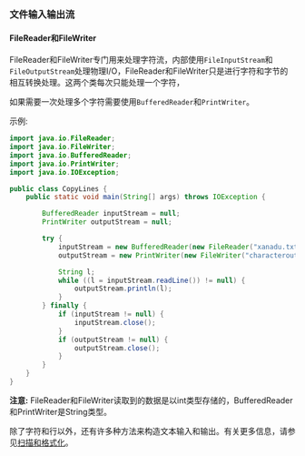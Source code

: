 ### 文件输入输出流

#### FileReader和FileWriter

FileReader和FileWriter专门用来处理字符流，内部使用`FileInputStream`和`FileOutputStream`处理物理I/O，FileReader和FileWriter只是进行字符和字节的相互转换处理。这两个类每次只能处理一个字符，

如果需要一次处理多个字符需要使用`BufferedReader`和`PrintWriter`。

示例:

```java
import java.io.FileReader;
import java.io.FileWriter;
import java.io.BufferedReader;
import java.io.PrintWriter;
import java.io.IOException;

public class CopyLines {
    public static void main(String[] args) throws IOException {

        BufferedReader inputStream = null;
        PrintWriter outputStream = null;

        try {
            inputStream = new BufferedReader(new FileReader("xanadu.txt"));
            outputStream = new PrintWriter(new FileWriter("characteroutput.txt"));

            String l;
            while ((l = inputStream.readLine()) != null) {
                outputStream.println(l);
            }
        } finally {
            if (inputStream != null) {
                inputStream.close();
            }
            if (outputStream != null) {
                outputStream.close();
            }
        }
    }
}
```

**注意:**  FileReader和FileWriter读取到的数据是以int类型存储的，BufferedReader和PrintWriter是String类型。

除了字符和行以外，还有许多种方法来构造文本输入和输出。有关更多信息，请参见[扫描和格式化](https://docs.oracle.com/javase/tutorial/essential/io/scanfor.html)。

